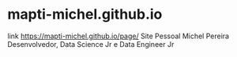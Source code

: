 # mapti-michel.github.io 
link https://mapti-michel.github.io/page/
Site Pessoal Michel Pereira
Desenvolvedor, Data Science Jr e Data Engineer Jr

